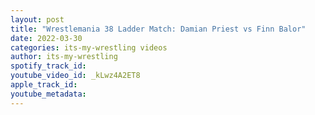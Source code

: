 ```yaml
---
layout: post
title: "Wrestlemania 38 Ladder Match: Damian Priest vs Finn Balor"
date: 2022-03-30
categories: its-my-wrestling videos
author: its-my-wrestling
spotify_track_id: 
youtube_video_id: _kLwz4A2ET8
apple_track_id: 
youtube_metadata: 
---
```

